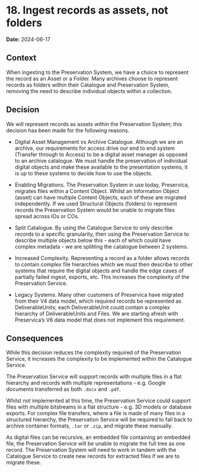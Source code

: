 # 18. Ingest records as assets, not folders

**Date:** 2024-06-17

## Context

When ingesting to the Preservation System, we have a choice to represent the record as an Asset or a Folder. Many archives choose to represent records as folders within their Catalogue and Preservation System, removing the need to describe individual objects within a collection.

## Decision

We will represent records as assets within the Preservation System; this decision has been made for the following reasons.

- Digital Asset Management vs Archive Catalogue. Although we are an archive, our requirements for access drive our end to end system (Transfer through to Access) to be a digital asset manager as opposed to an archive catalogue. We must handle the preservation of individual digital objects and make these available to the presentation systems, it is up to these systems to decide how to use the objects.

- Enabling Migrations. The Preservation System in use today, Preservica, migrates files within a Content Object. Whilst an Information Object (asset) can have multiple Content Objects, each of these are migrated independently. If we used Structural Objects (folders) to represent records the Preservation System would be unable to migrate files spread across IOs or COs.

- Split Catalogue. By using the Catalogue Service to only describe records to a specific granularity, then using the Preservation Service to describe multiple objects below this - each of which could have complex metadata - we are splitting the catalogue between 2 systems.

- Increased Complexity. Representing a record as a folder allows records to contain complex file hierarchies which we must then describe to other systems that require the digital objects and handle the edge cases of partially failed ingest, exports, etc. This increases the complexity of the Preservation Service.

- Legacy Systems. Many other customers of Preservica have migrated from their V4 data model, which required records be represented as DeliverableUnits; each DeliverableUnit could contain a complex hierarchy of DeliverableUnits and Files. We are starting afresh with Preservica’s V6 data model that does not implement this requirement.

## Consequences

While this decision reduces the complexity required of the Preservation Service, it increases the complexity to be implemented within the Catalogue Service.

The Preservation Service will support records with multiple files in a flat hierarchy and records with multiple representations - e.g. Google documents transferred as both `.docx` and `.pdf`.

Whilst not implemented at this time, the Preservation Service could support files with multiple bitstreams in a flat structure - e.g. 3D models or database exports. For complex file transfers, where a file is made of many files in a structured hierarchy, the Preservation Service will be required to fall back to archive container formats, `.tar` or `.zip`, and migrate these manually.

As digital files can be recursive, an embedded file containing an embedded file, the Preservation Service will be unable to migrate the full tree as one record. The Preservation System will need to work in tandem with the Catalogue Service to create new records for extracted files if we are to migrate these.
